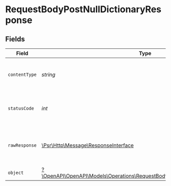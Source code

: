 # RequestBodyPostNullDictionaryResponse


## Fields

| Field                                                                                                                                                 | Type                                                                                                                                                  | Required                                                                                                                                              | Description                                                                                                                                           |
| ----------------------------------------------------------------------------------------------------------------------------------------------------- | ----------------------------------------------------------------------------------------------------------------------------------------------------- | ----------------------------------------------------------------------------------------------------------------------------------------------------- | ----------------------------------------------------------------------------------------------------------------------------------------------------- |
| `contentType`                                                                                                                                         | *string*                                                                                                                                              | :heavy_check_mark:                                                                                                                                    | HTTP response content type for this operation                                                                                                         |
| `statusCode`                                                                                                                                          | *int*                                                                                                                                                 | :heavy_check_mark:                                                                                                                                    | HTTP response status code for this operation                                                                                                          |
| `rawResponse`                                                                                                                                         | [\Psr\Http\Message\ResponseInterface](https://www.php-fig.org/psr/psr-7/#33-psrhttpmessageresponseinterface)                                          | :heavy_minus_sign:                                                                                                                                    | Raw HTTP response; suitable for custom response parsing                                                                                               |
| `object`                                                                                                                                              | [?\OpenAPI\OpenAPI\Models\Operations\RequestBodyPostNullDictionaryResponseBody](../../models/operations/RequestBodyPostNullDictionaryResponseBody.md) | :heavy_minus_sign:                                                                                                                                    | OK                                                                                                                                                    |